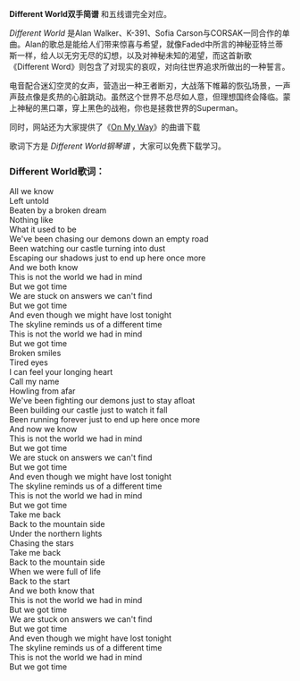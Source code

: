 

**Different World双手简谱** 和五线谱完全对应。

_Different World_ 是Alan Walker、K-391、Sofia
Carson与CORSAK一同合作的单曲。Alan的歌总是能给人们带来惊喜与希望，就像Faded中所言的神秘亚特兰蒂斯一样，给人以无穷无尽的幻想，以及对神秘未知的渴望，而这首新歌《Different
Word》则包含了对现实的哀叹，对向往世界追求所做出的一种誓言。

电音配合迷幻空灵的女声，营造出一种王者断刃，大战落下帷幕的恢弘场景，一声声鼓点像是炙热的心脏跳动。虽然这个世界不总尽如人意，但理想国终会降临。蒙上神秘的黑口罩，穿上黑色的战袍，你也是拯救世界的Superman。

同时，网站还为大家提供了《[On My Way](Music-10224-On-My-Way-简单版-Alan-Walker.html "On My
Way")》的曲谱下载

歌词下方是 _Different World钢琴谱_ ，大家可以免费下载学习。

### Different World歌词：

All we know  
Left untold  
Beaten by a broken dream  
Nothing like  
What it used to be  
We've been chasing our demons down an empty road  
Been watching our castle turning into dust  
Escaping our shadows just to end up here once more  
And we both know  
This is not the world we had in mind  
But we got time  
We are stuck on answers we can't find  
But we got time  
And even though we might have lost tonight  
The skyline reminds us of a different time  
This is not the world we had in mind  
But we got time  
Broken smiles  
Tired eyes  
I can feel your longing heart  
Call my name  
Howling from afar  
We've been fighting our demons just to stay afloat  
Been building our castle just to watch it fall  
Been running forever just to end up here once more  
And now we know  
This is not the world we had in mind  
But we got time  
We are stuck on answers we can't find  
But we got time  
And even though we might have lost tonight  
The skyline reminds us of a different time  
This is not the world we had in mind  
But we got time  
Take me back  
Back to the mountain side  
Under the northern lights  
Chasing the stars  
Take me back  
Back to the mountain side  
When we were full of life  
Back to the start  
And we both know that  
This is not the world we had in mind  
But we got time  
We are stuck on answers we can't find  
But we got time  
And even though we might have lost tonight  
The skyline reminds us of a different time  
This is not the world we had in mind  
But we got time

